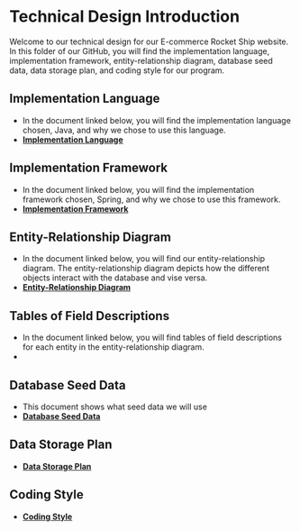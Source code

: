 # Technical Design Introduction
Welcome to our technical design for our E-commerce Rocket Ship website. In this folder of our GitHub, you will find the implementation language, implementation framework, entity-relationship diagram, database seed data, data storage plan, and coding style for our program. 
## Implementation Language
* In the document linked below, you will find the implementation language chosen, Java, and why we chose to use this language. 
* __[Implementation Language](https://github.com/DiegoFraR/swe3313Project/blob/main/Technical%20Design/Implementation%20Language.md)__

## Implementation Framework 
* In the document linked below, you will find the implementation framework chosen, Spring, and why we chose to use this framework. 
* __[Implementation Framework](https://github.com/DiegoFraR/swe3313Project/blob/main/Technical%20Design/Implementation%20Framework.md)__

## Entity-Relationship Diagram
* In the document linked below, you will find our entity-relationship diagram. The entity-relationship diagram depicts how the different objects interact with the database and vise versa. 
* __[Entity-Relationship Diagram](https://github.com/DiegoFraR/swe3313Project/blob/main/Technical%20Design/Entity-Relationship%20Diagram.md)__

## Tables of Field Descriptions
* In the document linked below, you will find tables of field descriptions for each entity in the entity-relationship diagram.
* 
## Database Seed Data 
* This document shows what seed data we will use 
* __[Database Seed Data](https://github.com/DiegoFraR/swe3313Project/blob/main/Technical%20Design/Database%20Seed%20Data.md)__

## Data Storage Plan
* __[Data Storage Plan](https://github.com/DiegoFraR/swe3313Project/blob/main/Technical%20Design/Data%20Storage%20Plan.md)__


## Coding Style
* __[Coding Style](https://github.com/DiegoFraR/swe3313Project/blob/main/Technical%20Design/Coding%20Style.md)__
